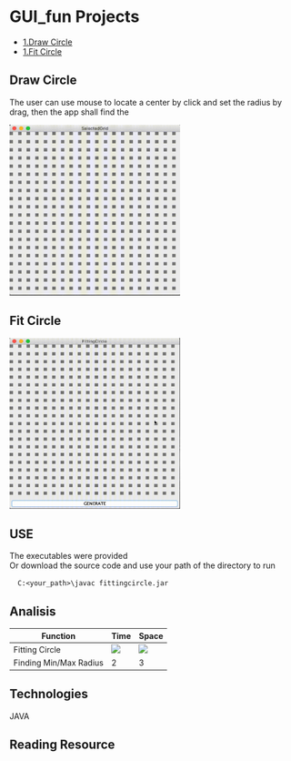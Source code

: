 # GUI_fun Projects
* [1.Draw Circle](#draw-circle)
* [1.Fit Circle](#fit-circle)

## Draw Circle
The user can use mouse to locate a center by click and set the radius by drag, then the app shall find the
<!--![Alt Text](https://github.com/cchun319/GUI_fun/blob/main/circle.gif)-->
<img src="https://github.com/cchun319/GUI_fun/blob/main/circle.gif" width="300" height="300"/>

## Fit Circle
<img src="https://github.com/cchun319/GUI_fun/blob/main/fitting.gif" width="300" height="300"/>

## USE
The executables were provided  
Or download the source code and use your path of the directory to run
````
  C:<your_path>\javac fittingcircle.jar
````

## Analisis

Function | Time | Space
--- | --- | ---
Fitting Circle | <img src="https://render.githubusercontent.com/render/math?math=O(n^{2})"> | <img src="https://render.githubusercontent.com/render/math?math=O(mn)">
Finding Min/Max Radius | 2 | 3

## Technologies
JAVA

## Reading Resource
